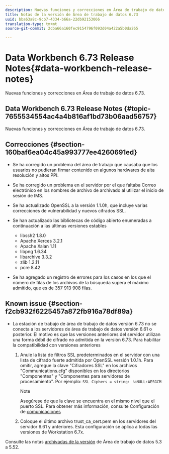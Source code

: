 ```yaml
---
description: Nuevas funciones y correcciones en Área de trabajo de datos 6.73.
title: Notas de la versión de Área de trabajo de datos 6.73
uuid: bba63a8c-9cb7-4334-b66a-22db92153066
translation-type: tm+mt
source-git-commit: 2cba66a160fec9154796f093d04a422a5b0da265

---
```



# Data Workbench 6.73 Release Notes{#data-workbench-release-notes}

Nuevas funciones y correcciones en Área de trabajo de datos 6.73.

## Data Workbench 6.73 Release Notes {#topic-7655534554ac4a4b816af1bd73b06aad56757}

Nuevas funciones y correcciones en Área de trabajo de datos 6.73.

## Correcciones {#section-160baf6ea04c45a993777ee4260691ed}

* Se ha corregido un problema del área de trabajo que causaba que los usuarios no pudieran firmar contenido en algunos hardwares de alta resolución y altos PPI.
* Se ha corregido un problema en el servidor por el que faltaba Correo electrónico en los nombres de archivo de archivado al utilizar el inicio de sesión de IMS.
* Se ha actualizado OpenSSL a la versión 1.1.0h, que incluye varias correcciones de vulnerabilidad y nuevos cifrados SSL.
* Se han actualizado las bibliotecas de código abierto enumeradas a continuación a las últimas versiones estables

   * libssh2 1.8.0
   * Apache Xerces 3.2.1
   * Apache Xalan 1.11
   * libpng 1.6.34
   * libarchive 3.3.2
   * zlib 1.2.11
   * pcre 8.42

* Se ha agregado un registro de errores para los casos en los que el número de filas de los archivos de la búsqueda supera el máximo admitido, que es de 357 913 908 filas.

## Known issue {#section-f2cb932f6225457a872fb916a78df89a}

* La estación de trabajo de área de trabajo de datos versión 6.73 no se conecta a los servidores de área de trabajo de datos versión 6.61 o posterior. El motivo es que las versiones anteriores del servidor utilizan una forma débil de cifrado no admitida en la versión 6.73. Para habilitar la compatibilidad con versiones anteriores

   1. Anule la lista de filtros SSL predeterminados en el servidor con una lista de cifrado fuerte admitida por OpenSSL versión 1.0.1h. Para omitir, agregue la clave &quot;Cifradores SSL&quot; en los archivos &quot;Communications.cfg&quot; disponibles en los directorios &quot;Componentes&quot; y &quot;Componentes para servidores de procesamiento&quot;. Por ejemplo: `SSL Ciphers = string: !aNULL:AESGCM`

      >[!NOTE]
      >
      >Asegúrese de que la clave se encuentra en el mismo nivel que el puerto SSL. Para obtener más información, consulte Configuración de [comunicaciones](https://docs.adobe.com/content/help/en/data-workbench/using/server-admin-install/config-settings/c-comm-cfg-stgs.html)

   1. Coloque el último archivo trust_ca_cert.pem en los servidores del servidor 6.61 y anteriores. Esta configuración se aplica a todas las versiones de Workstation 6.7x.

Consulte las notas [archivadas de la versión](https://docs.adobe.com/content/help/en/data-workbench/using/release-notes/release-notes.html) de Área de trabajo de datos 5.3 a 5.52.
